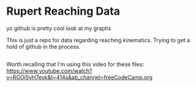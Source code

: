 # Rupert Reaching Data

yo github is pretty cool look at my graphs

This is just a repo for data regarding reaching kinematics. Trying to get a hold of github in the process.

##
Worth recalling that I'm using this video for these files:
https://www.youtube.com/watch?v=RGOj5yH7evk&t=414s&ab_channel=freeCodeCamp.org
